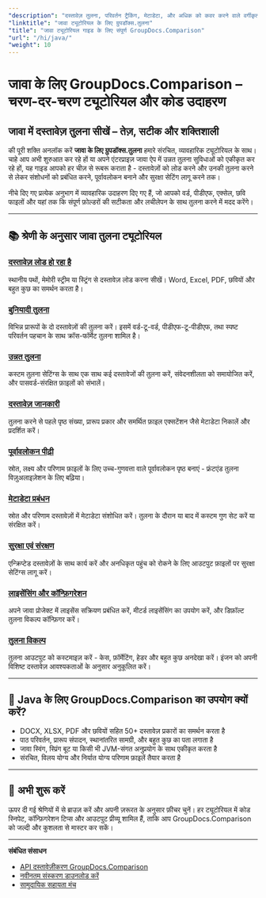 ```yaml
---
"description": "दस्तावेज़ तुलना, परिवर्तन ट्रैकिंग, मेटाडेटा, और अधिक को कवर करने वाले वर्गीकृत ट्यूटोरियल के साथ जावा के लिए GroupDocs.Comparison के अंतिम गाइड का अन्वेषण करें।"
"linktitle": "जावा ट्यूटोरियल के लिए ग्रुपडॉक्स.तुलना"
"title": "जावा ट्यूटोरियल गाइड के लिए संपूर्ण GroupDocs.Comparison"
"url": "/hi/java/"
"weight": 10
---
```


# जावा के लिए GroupDocs.Comparison – चरण-दर-चरण ट्यूटोरियल और कोड उदाहरण

## जावा में दस्तावेज़ तुलना सीखें – तेज़, सटीक और शक्तिशाली

की पूरी शक्ति अनलॉक करें **जावा के लिए ग्रुपडॉक्स.तुलना** हमारे संरचित, व्यावहारिक ट्यूटोरियल के साथ। चाहे आप अभी शुरुआत कर रहे हों या अपने एंटरप्राइज़ जावा ऐप में उन्नत तुलना सुविधाओं को एकीकृत कर रहे हों, यह गाइड आपको हर चीज़ से रूबरू कराता है - दस्तावेज़ों को लोड करने और उनकी तुलना करने से लेकर संशोधनों को प्रबंधित करने, पूर्वावलोकन बनाने और सुरक्षा सेटिंग लागू करने तक।

नीचे दिए गए प्रत्येक अनुभाग में व्यावहारिक उदाहरण दिए गए हैं, जो आपको वर्ड, पीडीएफ, एक्सेल, छवि फाइलों और यहां तक कि संपूर्ण फ़ोल्डरों की सटीकता और लचीलेपन के साथ तुलना करने में मदद करेंगे।

---

## 📚 श्रेणी के अनुसार जावा तुलना ट्यूटोरियल

### [दस्तावेज़ लोड हो रहा है](./document-loading)
स्थानीय पथों, मेमोरी स्ट्रीम या स्ट्रिंग से दस्तावेज़ लोड करना सीखें। Word, Excel, PDF, छवियों और बहुत कुछ का समर्थन करता है।

### [बुनियादी तुलना](./basic-comparison)
विभिन्न प्रारूपों के दो दस्तावेज़ों की तुलना करें। इसमें वर्ड-टू-वर्ड, पीडीएफ-टू-पीडीएफ, तथा स्पष्ट परिवर्तन पहचान के साथ क्रॉस-फॉर्मेट तुलना शामिल है।

### [उन्नत तुलना](./advanced-comparison)
कस्टम तुलना सेटिंग्स के साथ एक साथ कई दस्तावेजों की तुलना करें, संवेदनशीलता को समायोजित करें, और पासवर्ड-संरक्षित फ़ाइलों को संभालें।

### [दस्तावेज़ जानकारी](./document-information)
तुलना करने से पहले पृष्ठ संख्या, प्रारूप प्रकार और समर्थित फ़ाइल एक्सटेंशन जैसे मेटाडेटा निकालें और प्रदर्शित करें।

### [पूर्वावलोकन पीढ़ी](./preview-generation)
स्रोत, लक्ष्य और परिणाम फ़ाइलों के लिए उच्च-गुणवत्ता वाले पूर्वावलोकन पृष्ठ बनाएं - फ्रंटएंड तुलना विज़ुअलाइज़ेशन के लिए बढ़िया।

### [मेटाडेटा प्रबंधन](./metadata-management)
स्रोत और परिणाम दस्तावेज़ों में मेटाडेटा संशोधित करें। तुलना के दौरान या बाद में कस्टम गुण सेट करें या संरक्षित करें।

### [सुरक्षा एवं संरक्षण](./security-protection)
एन्क्रिप्टेड दस्तावेज़ों के साथ कार्य करें और अनधिकृत पहुंच को रोकने के लिए आउटपुट फ़ाइलों पर सुरक्षा सेटिंग्स लागू करें।

### [लाइसेंसिंग और कॉन्फ़िगरेशन](./licensing-configuration)
अपने जावा प्रोजेक्ट में लाइसेंस सक्रियण प्रबंधित करें, मीटर्ड लाइसेंसिंग का उपयोग करें, और डिफ़ॉल्ट तुलना विकल्प कॉन्फ़िगर करें।

### [तुलना विकल्प](./comparison-options)
तुलना आउटपुट को कस्टमाइज़ करें - केस, फ़ॉर्मेटिंग, हेडर और बहुत कुछ अनदेखा करें। इंजन को अपनी विशिष्ट दस्तावेज़ आवश्यकताओं के अनुसार अनुकूलित करें।

---

## 🚀 Java के लिए GroupDocs.Comparison का उपयोग क्यों करें?

- DOCX, XLSX, PDF और छवियों सहित 50+ दस्तावेज़ प्रकारों का समर्थन करता है  
- पाठ परिवर्तन, प्रारूप संपादन, स्थानांतरित सामग्री, और बहुत कुछ का पता लगाता है  
- जावा स्विंग, स्प्रिंग बूट या किसी भी JVM-संगत अनुप्रयोग के साथ एकीकृत करता है  
- संरचित, विलय योग्य और निर्यात योग्य परिणाम फ़ाइलें तैयार करता है  

---

## 🧠 अभी शुरू करें

ऊपर दी गई श्रेणियों में से ब्राउज़ करें और अपनी ज़रूरत के अनुसार फ़ीचर चुनें। हर ट्यूटोरियल में कोड स्निपेट, कॉन्फ़िगरेशन टिप्स और आउटपुट प्रीव्यू शामिल हैं, ताकि आप GroupDocs.Comparison को जल्दी और कुशलता से मास्टर कर सकें।

---

**संबंधित संसाधन**  
- [API दस्तावेज़ीकरण GroupDocs.Comparison](https://references.groupdocs.com/comparison/java/)  
- [नवीनतम संस्करण डाउनलोड करें](https://releases.groupdocs.com/comparison/java/)  
- [सामुदायिक सहायता मंच](https://forum.groupdocs.com/c/comparison/)
